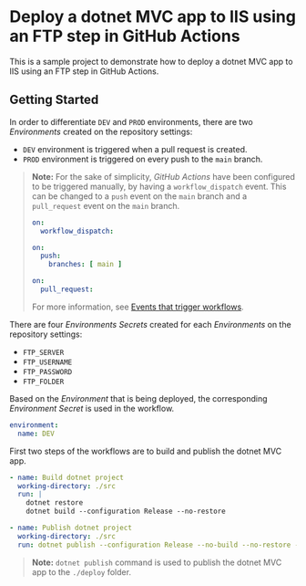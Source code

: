 # Deploy a dotnet MVC app to IIS using an FTP step in GitHub Actions

This is a sample project to demonstrate how to deploy a dotnet MVC app to IIS using an FTP step in GitHub Actions.

## Getting Started

In order to differentiate `DEV` and `PROD` environments, there are two _Environments_ created on the repository settings:

- `DEV` environment is triggered when a pull request is created.
- `PROD` environment is triggered on every push to the `main` branch.

> **Note:** For the sake of simplicity, _GitHub Actions_ have been configured to be triggered manually, by having a `workflow_dispatch` event. This can be changed to a `push` event on the `main` branch and a `pull_request` event on the `main` branch.
>
> ```yaml
> on:
>   workflow_dispatch:
> ```
>
> ```yaml
> on:
>   push:
>     branches: [ main ]
> ```
>
> ```yaml
> on:
>   pull_request:
> ```
>
> For more information, see [Events that trigger workflows](https://docs.github.com/en/actions/reference/events-that-trigger-workflows).

There are four _Environments Secrets_ created for each _Environments_ on the repository settings:

- `FTP_SERVER`
- `FTP_USERNAME`
- `FTP_PASSWORD`
- `FTP_FOLDER`

Based on the _Environment_ that is being deployed, the corresponding _Environment Secret_ is used in the workflow.

```yaml
environment:
  name: DEV
```

First two steps of the workflows are to build and publish the dotnet MVC app.

```yaml
- name: Build dotnet project
  working-directory: ./src
  run: |
    dotnet restore
    dotnet build --configuration Release --no-restore

- name: Publish dotnet project
  working-directory: ./src
  run: dotnet publish --configuration Release --no-build --no-restore --output ./deploy
```

> **Note:** `dotnet publish` command is used to publish the dotnet MVC app to the `./deploy` folder.
